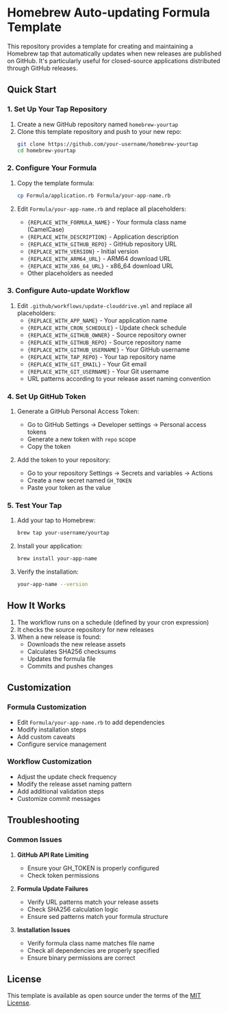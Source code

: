 # Homebrew Auto-updating Formula Template

This repository provides a template for creating and maintaining a Homebrew tap that automatically updates when new releases are published on GitHub. It's particularly useful for closed-source applications distributed through GitHub releases.

## Quick Start

### 1. Set Up Your Tap Repository

1. Create a new GitHub repository named `homebrew-yourtap`
2. Clone this template repository and push to your new repo:
   ```bash
   git clone https://github.com/your-username/homebrew-yourtap
   cd homebrew-yourtap
   ```

### 2. Configure Your Formula

1. Copy the template formula:
   ```bash
   cp Formula/application.rb Formula/your-app-name.rb
   ```

2. Edit `Formula/your-app-name.rb` and replace all placeholders:
   - `{REPLACE_WITH_FORMULA_NAME}` - Your formula class name (CamelCase)
   - `{REPLACE_WITH_DESCRIPTION}` - Application description
   - `{REPLACE_WITH_GITHUB_REPO}` - GitHub repository URL
   - `{REPLACE_WITH_VERSION}` - Initial version
   - `{REPLACE_WITH_ARM64_URL}` - ARM64 download URL
   - `{REPLACE_WITH_X86_64_URL}` - x86_64 download URL
   - Other placeholders as needed

### 3. Configure Auto-update Workflow

1. Edit `.github/workflows/update-clouddrive.yml` and replace all placeholders:
   - `{REPLACE_WITH_APP_NAME}` - Your application name
   - `{REPLACE_WITH_CRON_SCHEDULE}` - Update check schedule
   - `{REPLACE_WITH_GITHUB_OWNER}` - Source repository owner
   - `{REPLACE_WITH_GITHUB_REPO}` - Source repository name
   - `{REPLACE_WITH_GITHUB_USERNAME}` - Your GitHub username
   - `{REPLACE_WITH_TAP_REPO}` - Your tap repository name
   - `{REPLACE_WITH_GIT_EMAIL}` - Your Git email
   - `{REPLACE_WITH_GIT_USERNAME}` - Your Git username
   - URL patterns according to your release asset naming convention

### 4. Set Up GitHub Token

1. Generate a GitHub Personal Access Token:
   - Go to GitHub Settings → Developer settings → Personal access tokens
   - Generate a new token with `repo` scope
   - Copy the token

2. Add the token to your repository:
   - Go to your repository Settings → Secrets and variables → Actions
   - Create a new secret named `GH_TOKEN`
   - Paste your token as the value

### 5. Test Your Tap

1. Add your tap to Homebrew:
   ```bash
   brew tap your-username/yourtap
   ```

2. Install your application:
   ```bash
   brew install your-app-name
   ```

3. Verify the installation:
   ```bash
   your-app-name --version
   ```

## How It Works

1. The workflow runs on a schedule (defined by your cron expression)
2. It checks the source repository for new releases
3. When a new release is found:
   - Downloads the new release assets
   - Calculates SHA256 checksums
   - Updates the formula file
   - Commits and pushes changes

## Customization

### Formula Customization
- Edit `Formula/your-app-name.rb` to add dependencies
- Modify installation steps
- Add custom caveats
- Configure service management

### Workflow Customization
- Adjust the update check frequency
- Modify the release asset naming pattern
- Add additional validation steps
- Customize commit messages

## Troubleshooting

### Common Issues

1. **GitHub API Rate Limiting**
   - Ensure your GH_TOKEN is properly configured
   - Check token permissions

2. **Formula Update Failures**
   - Verify URL patterns match your release assets
   - Check SHA256 calculation logic
   - Ensure sed patterns match your formula structure

3. **Installation Issues**
   - Verify formula class name matches file name
   - Check all dependencies are properly specified
   - Ensure binary permissions are correct

## License

This template is available as open source under the terms of the [MIT License](LICENSE). 
